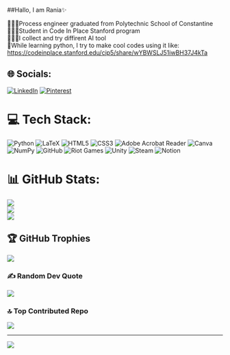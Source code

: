 ##Hallo, I am Rania✨

👩🏻‍🔬Process engineer graduated from Polytechnic School of Constantine<br/>
👩🏻‍💻Student in Code In Place Stanford program<br/>
🕵🏻‍♀️I collect and try diffirent AI tool<br/>
💎While learning python, I try to make cool codes using it like: https://codeinplace.stanford.edu/cip5/share/wYBWSLJ51iwBH37J4kTa <br/>


## 🌐 Socials:
[![LinkedIn](https://img.shields.io/badge/LinkedIn-%230077B5.svg?logo=linkedin&logoColor=white)](https://linkedin.com/in/rania-boucenna) [![Pinterest](https://img.shields.io/badge/Pinterest-%23E60023.svg?logo=Pinterest&logoColor=white)](https://pinterest.com/smileofwisdom1) 

# 💻 Tech Stack:
![Python](https://img.shields.io/badge/python-3670A0?style=for-the-badge&logo=python&logoColor=ffdd54) ![LaTeX](https://img.shields.io/badge/latex-%23008080.svg?style=for-the-badge&logo=latex&logoColor=white) ![HTML5](https://img.shields.io/badge/html5-%23E34F26.svg?style=for-the-badge&logo=html5&logoColor=white) ![CSS3](https://img.shields.io/badge/css3-%231572B6.svg?style=for-the-badge&logo=css3&logoColor=white) ![Adobe Acrobat Reader](https://img.shields.io/badge/Adobe%20Acrobat%20Reader-EC1C24.svg?style=for-the-badge&logo=Adobe%20Acrobat%20Reader&logoColor=white) ![Canva](https://img.shields.io/badge/Canva-%2300C4CC.svg?style=for-the-badge&logo=Canva&logoColor=white) ![NumPy](https://img.shields.io/badge/numpy-%23013243.svg?style=for-the-badge&logo=numpy&logoColor=white) ![GitHub](https://img.shields.io/badge/github-%23121011.svg?style=for-the-badge&logo=github&logoColor=white) ![Riot Games](https://img.shields.io/badge/riotgames-D32936.svg?style=for-the-badge&logo=riotgames&logoColor=white) ![Unity](https://img.shields.io/badge/unity-%23000000.svg?style=for-the-badge&logo=unity&logoColor=white) ![Steam](https://img.shields.io/badge/steam-%23000000.svg?style=for-the-badge&logo=steam&logoColor=white) ![Notion](https://img.shields.io/badge/Notion-%23000000.svg?style=for-the-badge&logo=notion&logoColor=white)
# 📊 GitHub Stats:
![](https://github-readme-stats.vercel.app/api?username=raniaboucenna&theme=radical&hide_border=true&include_all_commits=true&count_private=true)<br/>
![](https://nirzak-streak-stats.vercel.app/?user=raniaboucenna&theme=radical&hide_border=true)<br/>
![](https://github-readme-stats.vercel.app/api/top-langs/?username=raniaboucenna&theme=radical&hide_border=true&include_all_commits=true&count_private=true&layout=compact)

## 🏆 GitHub Trophies
![](https://github-profile-trophy.vercel.app/?username=raniaboucenna&theme=radical&no-frame=true&no-bg=false&margin-w=4)

### ✍️ Random Dev Quote
![](https://quotes-github-readme.vercel.app/api?type=horizontal&theme=radical)

### 🔝 Top Contributed Repo
![](https://github-contributor-stats.vercel.app/api?username=raniaboucenna&limit=5&theme=radical&combine_all_yearly_contributions=true)

---
[![](https://visitcount.itsvg.in/api?id=raniaboucenna&icon=0&color=10)](https://visitcount.itsvg.in)

<!-- Proudly created with GPRM ( https://gprm.itsvg.in ) -->
